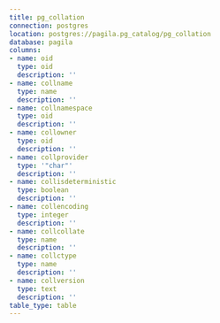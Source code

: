 ```yaml
---
title: pg_collation
connection: postgres
location: postgres://pagila.pg_catalog/pg_collation
database: pagila
columns:
- name: oid
  type: oid
  description: ''
- name: collname
  type: name
  description: ''
- name: collnamespace
  type: oid
  description: ''
- name: collowner
  type: oid
  description: ''
- name: collprovider
  type: '"char"'
  description: ''
- name: collisdeterministic
  type: boolean
  description: ''
- name: collencoding
  type: integer
  description: ''
- name: collcollate
  type: name
  description: ''
- name: collctype
  type: name
  description: ''
- name: collversion
  type: text
  description: ''
table_type: table
---
```



